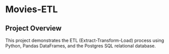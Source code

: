 # Movies-ETL

## Project Overview
This project demonstrates the ETL (Extract-Transform-Load) process using Python, Pandas DataFrames, and the Postgres SQL relational database.
